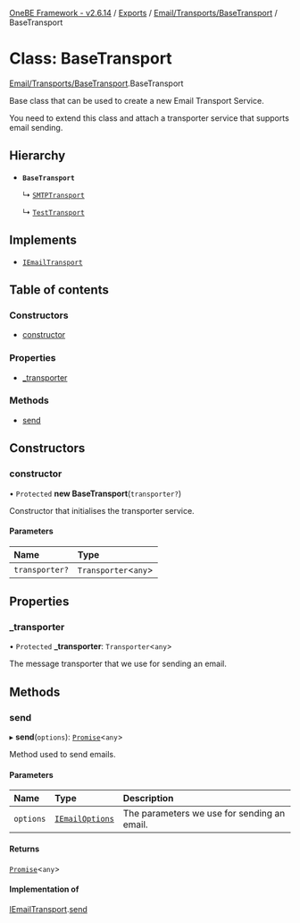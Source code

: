 [OneBE Framework - v2.6.14](../README.md) / [Exports](../modules.md) / [Email/Transports/BaseTransport](../modules/Email_Transports_BaseTransport.md) / BaseTransport

# Class: BaseTransport

[Email/Transports/BaseTransport](../modules/Email_Transports_BaseTransport.md).BaseTransport

Base class that can be used to create a new Email Transport Service.

You need to extend this class and attach a transporter service
that supports email sending.

## Hierarchy

- **`BaseTransport`**

  ↳ [`SMTPTransport`](Email_Transports_SMTPTransport.SMTPTransport.md)

  ↳ [`TestTransport`](Email_Transports_TestTransport.TestTransport.md)

## Implements

- [`IEmailTransport`](../interfaces/Email_Transports_IEmailTransport.IEmailTransport.md)

## Table of contents

### Constructors

- [constructor](Email_Transports_BaseTransport.BaseTransport.md#constructor)

### Properties

- [\_transporter](Email_Transports_BaseTransport.BaseTransport.md#_transporter)

### Methods

- [send](Email_Transports_BaseTransport.BaseTransport.md#send)

## Constructors

### constructor

• `Protected` **new BaseTransport**(`transporter?`)

Constructor that initialises the transporter service.

#### Parameters

| Name | Type |
| :------ | :------ |
| `transporter?` | `Transporter`<`any`\> |

## Properties

### \_transporter

• `Protected` **\_transporter**: `Transporter`<`any`\>

The message transporter that we use for sending an email.

## Methods

### send

▸ **send**(`options`): [`Promise`]( https://developer.mozilla.org/en-US/docs/Web/JavaScript/Reference/Global_Objects/Promise )<`any`\>

Method used to send emails.

#### Parameters

| Name | Type | Description |
| :------ | :------ | :------ |
| `options` | [`IEmailOptions`](../interfaces/Email_Transports_IEmailTransport.IEmailOptions.md) | The parameters we use for sending an email. |

#### Returns

[`Promise`]( https://developer.mozilla.org/en-US/docs/Web/JavaScript/Reference/Global_Objects/Promise )<`any`\>

#### Implementation of

[IEmailTransport](../interfaces/Email_Transports_IEmailTransport.IEmailTransport.md).[send](../interfaces/Email_Transports_IEmailTransport.IEmailTransport.md#send)
